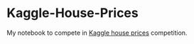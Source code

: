 # Kaggle-House-Prices
My notebook to compete in [Kaggle house prices](https://www.kaggle.com/c/house-prices-advanced-regression-techniques) competition.
